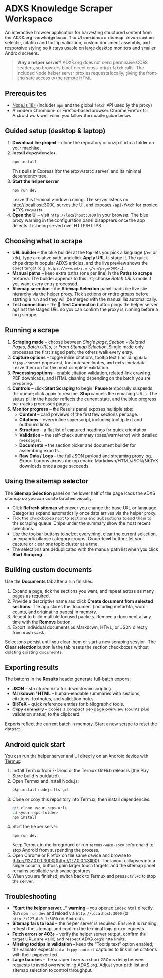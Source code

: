 # ADXS Knowledge Scraper Workspace

An interactive browser application for harvesting structured content from the ADXS.org knowledge base. The UI combines a sitemap-driven section selector, citation and tooltip validation, custom document assembly, and responsive styling so it stays usable on large desktop monitors and smaller Android screens.

> **Why a helper server?** ADXS.org does not send permissive CORS headers, so browsers block direct cross-origin `fetch` calls. The included Node helper server proxies requests locally, giving the front-end safe access to the remote HTML.

## Prerequisites

- [Node.js 18+](https://nodejs.org/) (includes `npm` and the global `fetch` API used by the proxy)
- A modern Chromium- or Firefox-based browser. Chrome/Firefox for Android work well when you follow the mobile guide below.

## Guided setup (desktop & laptop)

1. **Download the project** – clone the repository or unzip it into a folder on your machine.
2. **Install dependencies**
   ```bash
   npm install
   ```
   This pulls in Express (for the proxy/static server) and its minimal dependency tree.
3. **Start the helper server**
   ```bash
   npm run dev
   ```
   Leave this terminal window running. The server listens on [http://localhost:3000](http://localhost:3000), serves the UI, and exposes `/api/fetch` for proxied ADXS requests.
4. **Open the UI** – visit `http://localhost:3000` in your browser. The blue proxy warning in the configuration panel disappears once the app detects it is being served over HTTP/HTTPS.

## Choosing what to scrape

- **URL builder** – the blue builder at the top lets you pick a language (`/en` or `/de`), type a relative path, and click **Apply URL** to stage it. The quick chips drop in popular ADXS articles, and the live preview shows the exact target (e.g. `https://www.adxs.org/en/page/560/…`).
- **Manual paths** – keep extra paths (one per line) in the **Paths to scrape** textarea. The builder appends to this list; choose *Batch URLs* mode if you want every entry processed.
- **Sitemap selection** – the **Sitemap Selection** panel loads the live site hierarchy via the helper proxy. Tick sections or entire groups before starting a run and they will be merged with the manual list automatically.
- **Test connection** – the **🔗 Test Connection** button pings the helper server against the staged URL so you can confirm the proxy is running before a long scrape.

## Running a scrape

1. **Scraping mode** – choose between *Single page*, *Section + Related Pages*, *Batch URLs*, or *From Sitemap Selection*. Single mode only processes the first staged path; the others walk every entry.
2. **Capture options** – toggle inline citations, tooltip text (including `data-tippy-content` popovers), footnotes/endnotes, and extra metadata. Leave them on for the most complete validation.
3. **Processing options** – enable citation validation, related-link crawling, PDF downloads, and HTML cleaning depending on the batch you are preparing.
4. **Controls** – click **Start Scraping** to begin. **Pause** temporarily suspends the queue; click again to resume. **Stop** cancels the remaining URLs. The status pill in the header reflects the current state, and the blue progress bar tracks processed pages.
5. **Monitor progress** – the Results panel exposes multiple tabs:
   - **Content** – card previews of the first few sections per page.
   - **Citations** – every inline superscript, including tooltip text and outbound links.
   - **Structure** – a flat list of captured headings for quick orientation.
   - **Validation** – the self-check summary (pass/warn/error) with detailed messages.
   - **Documents** – the section picker and document builder for assembling exports.
   - **Raw Data / Logs** – the full JSON payload and streaming proxy log.
   Export buttons across the top enable Markdown/HTML/JSON/BibTeX downloads once a page succeeds.

## Using the sitemap selector

The **Sitemap Selection** panel on the lower half of the page loads the ADXS sitemap so you can curate batches visually:

- Click **Refresh sitemap** whenever you change the base URL or language. Categories expand automatically once data arrives via the helper proxy.
- Tick the checkboxes next to sections and subsections to add them to the scraping queue. Chips under the summary show the most recent selections.
- Use the toolbar buttons to select everything, clear the current selection, or expand/collapse category groups. Group-level buttons let you capture or clear one topic cluster at a time.
- The selections are deduplicated with the manual path list when you click **Start Scraping**.

## Building custom documents

Use the **Documents** tab after a run finishes:

1. Expand a page, tick the sections you want, and repeat across as many pages as required.
2. Provide a descriptive name and click **Create document from selected sections**. The app stores the document (including metadata, word counts, and originating pages) in memory.
3. Repeat to build multiple focused packets. Remove a document at any time with the **Remove** button.
4. Export individual documents as Markdown, HTML, or JSON directly from each card.

Selections persist until you clear them or start a new scraping session. The **Clear selection** button in the tab resets the section checkboxes without deleting existing documents.

## Exporting results

The buttons in the **Results** header generate full-batch exports:

- **JSON** – structured data for downstream scripting.
- **Markdown / HTML** – human-readable summaries with sections, citations, footnotes, and validation notes.
- **BibTeX** – quick reference entries for bibliographic tools.
- **Copy summary** – copies a compact per-page overview (counts plus validation status) to the clipboard.

Exports reflect the current batch in memory. Start a new scrape to reset the dataset.

## Android quick start

You can run the helper server and UI directly on an Android device with [Termux](https://termux.dev/en/):

1. Install Termux from F-Droid or the Termux GitHub releases (the Play Store build is outdated).
2. Open Termux and install Node.js:
   ```bash
   pkg install nodejs-lts git
   ```
3. Clone or copy this repository into Termux, then install dependencies:
   ```bash
   git clone <your-repo-url>
   cd <your-repo-folder>
   npm install
   ```
4. Start the helper server:
   ```bash
   npm run dev
   ```
   Keep Termux in the foreground or run `termux-wake-lock` beforehand to stop Android from suspending the process.
5. Open Chrome or Firefox on the same device and browse to [http://127.0.0.1:3000](http://127.0.0.1:3000). The layout collapses into a single column, buttons gain larger touch targets, and the sitemap panel remains scrollable with swipe gestures.
6. When you are finished, switch back to Termux and press `Ctrl+C` to stop the server.

## Troubleshooting

- **“Start the helper server…” warning** – you opened `index.html` directly. Run `npm run dev` and reload via `http://localhost:3000` (or `http://127.0.0.1:3000` on Android).
- **Sitemap fails to load** – the helper server is required. Ensure it is running, refresh the sitemap, and confirm the terminal logs proxy requests.
- **Fetch errors or 403s** – verify the helper server output, confirm the target URLs are valid, and respect ADXS.org’s rate limits.
- **Missing tooltips in validation** – keep the “Tooltip text” option enabled; the validator expects `data-tippy-content` captures to link inline citations with their popover text.
- **Large batches** – the scraper inserts a short 250 ms delay between requests to avoid overwhelming ADXS.org. Adjust your path list and sitemap selection to control throughput.

